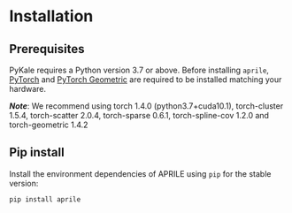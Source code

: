 # Installation

## Prerequisites
PyKale requires a Python version 3.7 or above. Before installing `aprile`, [PyTorch](https://pytorch.org/) and [PyTorch Geometric](https://github.com/rusty1s/pytorch_geometric#installation) are required to be installed matching your hardware. 


***Note***: We recommend using torch 1.4.0 (python3.7+cuda10.1), torch-cluster 1.5.4, torch-scatter 2.0.4, torch-sparse 0.6.1, torch-spline-cov 1.2.0 and torch-geometric 1.4.2

## Pip install
Install the environment dependencies of APRILE using `pip` for the stable version:
```bash
pip install aprile
```